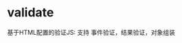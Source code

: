 validate
========
基于HTML配置的验证JS:
	支持 事件验证，结果验证，对象组装
	
	
<html>
	<head>
		<script src="jquery.js"></script>
		<script src="jquery.validate.js"></script>
		<script type="text/javascript">
		$(function(){
			$.validate.helper('@Cantll','不能为空',function(){
				var val = $(this).val();
					if(/^\S+$/.test(val))
						return true;
					return false;
			});
			//添加自定义结果处理函数
			$.validate.helper('@Res',function(res){
				var val = $(this).val();
				res['myattr'] = val;
			});
			
			var vTable = $.validate('form');
			//预处理
			vTable.validate.prepare({name:'hello'});
			$('#d').click(function(){
				
				alert(JSON.stringify(vTable.validate()));
			
			});
			
		});
		</script>
	</head>
	
	<body>
	
		<div id="form">
			<table>
				<tr>
					<!--基本验证  和 事件监听-->
					<td><input id="a"  validate="{blur:'@Notnull',valid:'@Notnull'}"/></td>
				</tr>
				<tr>
					<!--使用自定义组装-->
					<td><input id="b"  validate="{valid:'@Notnull',res:'@Res'}"/></td>
				</tr>
				<tr>
					<!--使用元素上的提示-->
					<td><input id="c"  validate="{valid:'@Notnull`特殊提示'}"/></td>
				</tr>
				<tr>
					<!--多项验证-->
					<td><input id="m"  validate="{valid:['@Email`请输入正确邮箱`']}"/></td>
				</tr>
				
				<tr>
					<!--自定义错误提示位置和样式-->
					<td><input id="m"  validate="{valid:['@Notnull','@Email`请输入正确邮箱`']}" eid="TIP"/></td>
				</tr>
				
				<tr>
					<td><span id="TIP"></span></td>
				</tr>
				<tr>
					<td><input id="d" type="submit"/></td>
				</tr>
				
			</table>
		</div>
	</body>
</html>